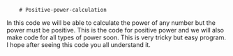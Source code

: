         # Positive-power-calculation

In this code we will be able to calculate 
the power of any number but the power must be
positive. This is the code for positive power 
and we will also make code for all types of power
soon. This is very tricky but easy program. 
I hope after seeing this code you all understand 
it. 
